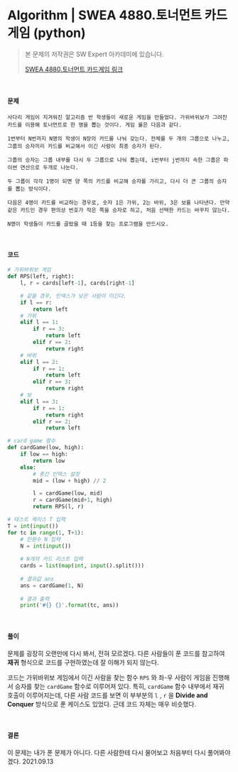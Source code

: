# Algorithm | SWEA 4880.토너먼트 카드게임 (python)

> 본 문제의 저작권은 SW Expert 아카데미에 있습니다.
>
> [SWEA 4880.토너먼트 카드게임 링크](https://swexpertacademy.com/main/learn/course/lectureProblemViewer.do)

</br>

#### 문제

```
사다리 게임이 지겨워진 알고리즘 반 학생들이 새로운 게임을 만들었다. 가위바위보가 그려진 카드를 이용해 토너먼트로 한 명을 뽑는 것이다. 게임 룰은 다음과 같다.

1번부터 N번까지 N명의 학생이 N장의 카드를 나눠 갖는다. 전체를 두 개의 그룹으로 나누고, 그룹의 승자끼리 카드를 비교해서 이긴 사람이 최종 승자가 된다.

그룹의 승자는 그룹 내부를 다시 두 그룹으로 나눠 뽑는데, i번부터 j번까지 속한 그룹은 파이썬 연산으로 두개로 나눈다.

두 그룹이 각각 1명이 되면 양 쪽의 카드를 비교해 승자를 가리고, 다시 더 큰 그룹의 승자를 뽑는 방식이다.

다음은 4명이 카드를 비교하는 경우로, 숫자 1은 가위, 2는 바위, 3은 보를 나타낸다. 만약 같은 카드인 경우 편의상 번호가 작은 쪽을 승자로 하고, 처음 선택한 카드는 바꾸지 않는다.

N명이 학생들이 카드를 골랐을 때 1등을 찾는 프로그램을 만드시오.
```

<br>

#### 코드

```python
# 가위바위보 게임
def RPS(left, right):
    l, r = cards[left-1], cards[right-1]

    # 같을 경우, 인덱스가 낮은 사람이 이긴다.
    if l == r:
        return left
    # 가위
    elif l == 1:
        if r == 3:
            return left
        elif r == 2:
            return right
    # 바위
    elif l == 2:
        if r == 1:
            return left
        elif r == 3:
            return right
    # 보
    elif l == 3:
        if r == 1:
            return right
        elif r == 2:
            return left

# card game 함수
def cardGame(low, high):
    if low == high:
        return low
    else:
        # 중간 인덱스 설정
        mid = (low + high) // 2

        l = cardGame(low, mid)
        r = cardGame(mid+1, high)
        return RPS(l, r)

# 테스트 케이스 T 입력
T = int(input())
for tc in range(1, T+1):
    # 인원수 N 입력
    N = int(input())
	
    # N개의 카드 리스트 입력
    cards = list(map(int, input().split()))
	
    # 결과값 ans
    ans = cardGame(1, N)
	
    # 결과 출력
    print('#{} {}'.format(tc, ans))
```

<br>

#### 풀이

 문제를 굉장히 오랜만에 다시 봐서, 전혀 모르겠다. 다른 사람들이 푼 코드를 참고하여 **재귀** 형식으로 코드를 구현하였는데 잘 이해가 되지 않는다.

 코드는 가위바위보 게임에서 이긴 사람을 찾는 함수 `RPS` 와 좌-우 사람이 게임을 진행해서 승자를 찾는 `cardGame` 함수로 이루어져 있다. 특히, `cardGame` 함수 내부에서 재귀 호출이 이루어지는데, 다른 사람 코드를 보면 이 부부분의 `l` , `r` 을 **Divide and Conquer** 방식으로 푼 케이스도 있었다. 근데 코드 자체는 매우 비슷했다.

<br>

#### 결론

 이 문제는 내가 푼 문제가 아니다. 다른 사람한테 다시 물어보고 처음부터 다시 풀어봐야겠다. 2021.09.13
